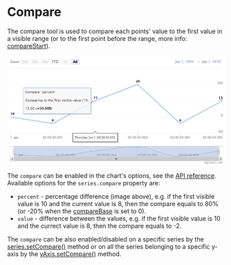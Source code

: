 # Compare

The compare tool is used to compare each points' value to the first value in a visible range (or to the first point before the range, more info: [compareStart](https://api.highcharts.com/highstock/plotOptions.series.compareStart)).

![compare-percent.png](compare-percent.png)

The `compare` can be enabled in the chart's options, see the [API reference](https://api.highcharts.com/highstock/plotOptions.series.compare). Available options for the `series.compare` property are:

-   `percent` - percentage difference (image above), e.g. if the first visible value is 10 and the current value is 8, then the compare equals to 80% (or -20% when the [compareBase](https://api.highcharts.com/highstock/plotOptions.series.compareBase) is set to 0).
-   `value` - difference between the values, e.g. if the first visible value is 10 and the currect value is 8, then the compare equals to -2.

The `compare` can be also enabled/disabled on a specific series by the [series.setCompare()](https://api.highcharts.com/class-reference/Highcharts.Series#setCompare) method or on all the series belonging to a specific y-axis by the [yAxis.setCompare()](https://api.highcharts.com/class-reference/Highcharts.Axis#setCompare) method.
